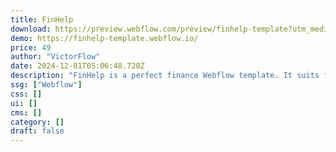```yaml
---
title: FinHelp
download: https://preview.webflow.com/preview/finhelp-template?utm_medium=preview_link&utm_source=dashboard&utm_content=finhelp-template&preview=1cdd5d37e2882a526c3c080f6b6be3f6&workflow=preview
demo: https://finhelp-template.webflow.io/
price: 49
author: "VictorFlow"
date: 2024-12-01T05:06:48.720Z
description: "FinHelp is a perfect finance Webflow template. It suits finance, consulting, accounting, wealth advising, investment, mutual funds, banking, brokerage, loans, tax assistance, asset management, payment gateways, forex, and digital wallet websites."
ssg: ["Webflow"]
css: []
ui: []
cms: []
category: []
draft: false
---
```

